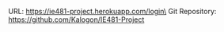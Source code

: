 URL: https://ie481-project.herokuapp.com/login\
Git Repository: https://github.com/Kalogon/IE481-Project
